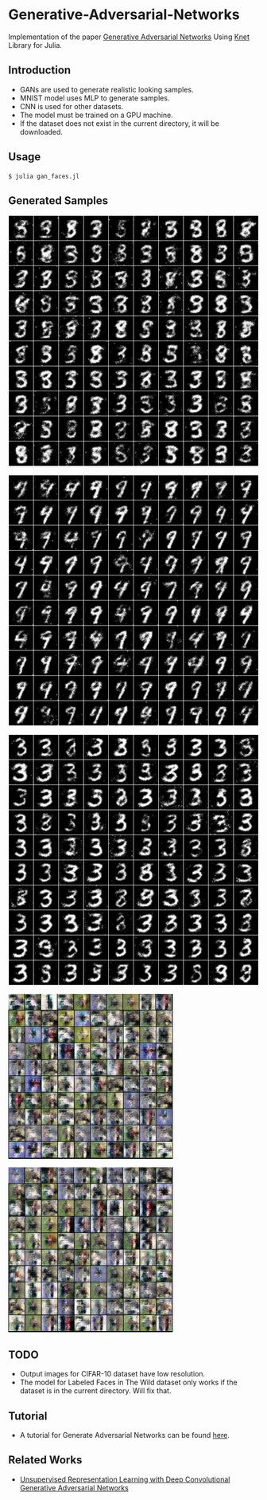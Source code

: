 # Generative-Adversarial-Networks
Implementation of the paper [Generative Adversarial Networks](https://arxiv.org/abs/1406.2661 "arXiv")
Using [Knet](https://github.com/denizyuret/Knet.jl "Knet Github Repo") Library for Julia.   

## Introduction

- GANs are used to generate realistic looking samples.    
- MNIST model uses MLP to generate samples.   
- CNN is used for other datasets.   
- The model must be trained on a GPU machine.
- If the dataset does not exist in the current directory, it will be downloaded.

## Usage

```
$ julia gan_faces.jl
```
## Generated Samples
![Alt text](/outputs/mnist_sample1.png?raw=true "Sample Output")   


![Alt text](/outputs/mnist_sample2.png?raw=true "Sample Output")      


![Alt text](/outputs/mnist_sample3.png?raw=true "Sample Output")      


![Alt text](/outputs/cifar_sample1.png?raw=true "Sample Output")   

![Alt text](/outputs/cifar_sample2.png?raw=true "Sample Output")    


 
## TODO
- Output images for CIFAR-10 dataset have low resolution. 
- The model for Labeled Faces in The Wild dataset only works if the dataset is in the current directory. Will fix that.


## Tutorial
- A tutorial for Generate Adversarial Networks can be found [here](https://arxiv.org/abs/1701.00160 "arXiv").

## Related Works
- [Unsupervised Representation Learning with Deep Convolutional Generative Adversarial Networks](https://arxiv.org/abs/1511.06434 "arXiv")
